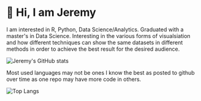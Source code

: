 # 👋 Hi, I am Jeremy

I am interested in R, Python, Data Science/Analytics. Graduated with a master's in Data Science. Interesting in the various forms of visualsiation and how different techniques can show the same datasets in different methods in order to achieve the best result for the desired audience. 

![Jeremy's GitHub stats](https://github-readme-stats.vercel.app/api?username=jezzaayt&show_icons=true&theme=slateorange)

Most used languages may not be ones I know the best as posted to github over time as one repo may have more code in others. 

![Top Langs](https://github-readme-stats.vercel.app/api/top-langs/?username=jezzaayt&hide=jupyter%20notebook&layout=compact&theme=slateorange)



<!---
jezzaayt/jezzaayt is a ✨ special ✨ repository because its `README.md` (this file) appears on your GitHub profile.
You can click the Preview link to take a look at your changes.
--->
